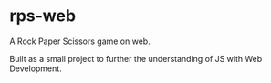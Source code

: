 # rps-web
 A Rock Paper Scissors game on web.

Built as a small project to further the understanding of JS with Web Development.